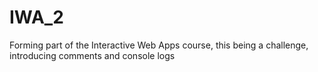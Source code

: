 # IWA_2
Forming part of the Interactive Web Apps course, this being a challenge, introducing comments and console logs
